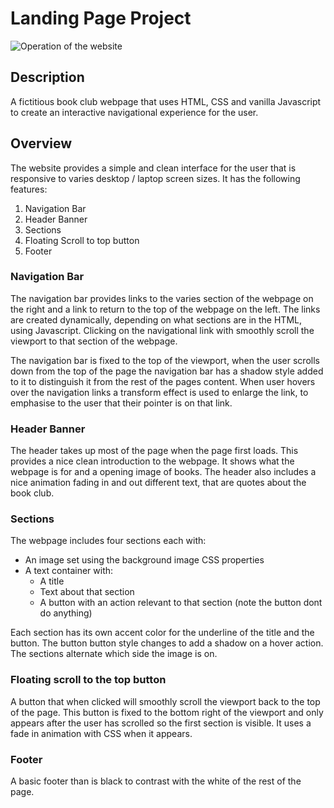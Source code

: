 # Landing Page Project

![Operation of the website](./screenshots/operation.gif)

## Description

A fictitious book club webpage that uses HTML, CSS and vanilla Javascript to create an interactive navigational experience for the user.

## Overview

The website provides a simple and clean interface for the user that is responsive to varies desktop / laptop screen sizes. It has the following features:

1. Navigation Bar
2. Header Banner
3. Sections
4. Floating Scroll to top button
5. Footer

### Navigation Bar

The navigation bar provides links to the varies section of the webpage on the right and a link to return to the top of the webpage on the left. The links are created dynamically, depending on what sections are in the HTML, using Javascript. Clicking on the navigational link with smoothly scroll the viewport to that section of the webpage.

The navigation bar is fixed to the top of the viewport, when the user scrolls down from the top of the page the navigation bar has a shadow style added to it to distinguish it from the rest of the pages content. When user hovers over the navigation links a transform effect is used to enlarge the link, to emphasise to the user that their pointer is on that link.

### Header Banner

The header takes up most of the page when the page first loads. This provides a nice clean introduction to the webpage. It shows what the webpage is for and a opening image of books. The header also includes a nice animation fading in and out different text, that are quotes about the book club.

### Sections

The webpage includes four sections each with:

- An image set using the background image CSS properties
- A text container with:
  - A title
  - Text about that section
  - A button with an action relevant to that section (note the button dont do anything)

Each section has its own accent color for the underline of the title and the button. The button button style changes to add a shadow on a hover action. The sections alternate which side the image is on.

### Floating scroll to the top button

A button that when clicked will smoothly scroll the viewport back to the top of the page. This button is fixed to the bottom right of the viewport and only appears after the user has scrolled so the first section is visible. It uses a fade in animation with CSS when it appears.

### Footer

A basic footer than is black to contrast with the white of the rest of the page.
